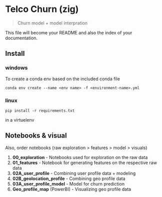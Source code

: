 # Telco Churn (zig)
> Churn model + model interpration


This file will become your README and also the index of your documentation.

## Install

### windows
To create a conda env based on the included conda file

`conda env create --name <env name> -f <environment-name>.yml`

### linux
`pip install -r requirements.txt`

in a virtuelenv


## Notebooks & visual
Also, order notebooks (raw exploration > features > model > visuals)

1. **00_exploration** - Notebooks used for exploration on the raw data
2. **01_features** - Notebook for generating features on the respective raw data
3. **02A_user_profile** - Combining user profile data + modeling
4. **02B_geolocation_profile** - Combining geo profile data
5. **03A_user_profile_model** - Model for churn prediction
6. **Geo_profile_map** (PowerBI) - Visualizing geo profile data


